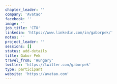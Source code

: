 ```yaml
---
chapter_leader: ''
company: 'Avatao'
facebook: ''
image: ''
job_title: 'CTO'
linkedin: 'https://www.linkedin.com/in/gaborpek/'
notes: ''
project_leader: ''
sessions: []
status: add-details
title: Gabor Pek
travel_from: 'Hungary'
twitter: 'https://twitter.com/gaborpek'
type: participant
website: 'https://avatao.com'
---
```


<!-- put more details about participant here -->
